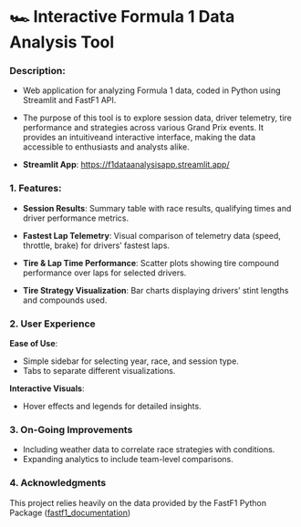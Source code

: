 # 🏎️ Interactive Formula 1 Data Analysis Tool

### Description:

- Web application for analyzing Formula 1 data, coded in Python using Streamlit and FastF1 API.

- The purpose of this tool is to explore session data, driver telemetry, tire performance and strategies across various Grand Prix events. It provides an intuitiveand interactive interface, making the data accessible to enthusiasts and analysts alike.

- **Streamlit App**: https://f1dataanalysisapp.streamlit.app/

### 1. Features:

- **Session Results**: Summary table with race results, qualifying times and driver performance metrics.

- **Fastest Lap Telemetry**: Visual comparison of telemetry data (speed, throttle, brake) for drivers’ fastest laps.

- **Tire & Lap Time Performance**: Scatter plots showing tire compound performance over laps for selected drivers.

- **Tire Strategy Visualization**: Bar charts displaying drivers’ stint lengths and compounds used.

### 2. User Experience
**Ease of Use**:
-  Simple sidebar for selecting year, race, and session type.
- Tabs to separate different visualizations.

**Interactive Visuals**:
- Hover effects and legends for detailed insights.

### 3. On-Going Improvements

-  Including weather data to correlate race strategies with conditions.
-  Expanding analytics to include team-level comparisons.

### 4. Acknowledgments

This project relies heavily on the data provided by the FastF1 Python Package ([fastf1_documentation](https://docs.fastf1.dev/))